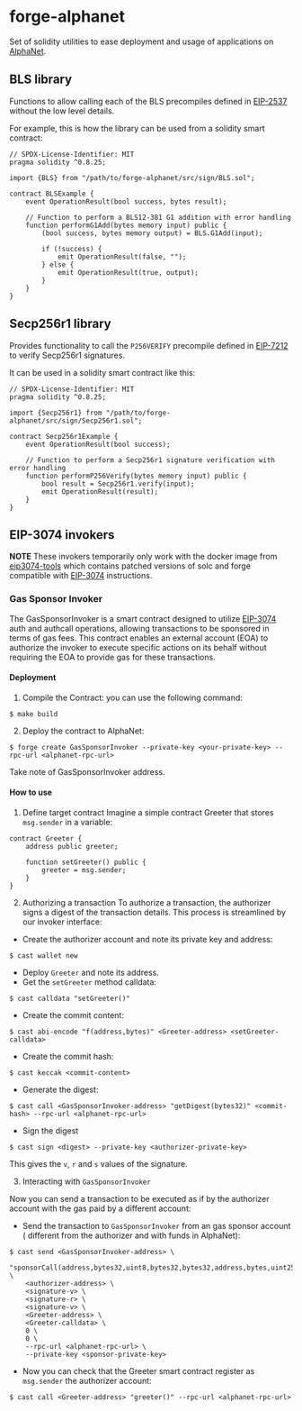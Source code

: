 # forge-alphanet

Set of solidity utilities to ease deployment and usage of applications on
[AlphaNet].

## BLS library

Functions to allow calling each of the BLS precompiles defined in [EIP-2537]
without the low level details.

For example, this is how the library can be used from a solidity smart contract:
```solidity
// SPDX-License-Identifier: MIT
pragma solidity ^0.8.25;

import {BLS} from "/path/to/forge-alphanet/src/sign/BLS.sol";

contract BLSExample {
    event OperationResult(bool success, bytes result);

    // Function to perform a BLS12-381 G1 addition with error handling
    function performG1Add(bytes memory input) public {
        (bool success, bytes memory output) = BLS.G1Add(input);

        if (!success) {
            emit OperationResult(false, "");
        } else {
            emit OperationResult(true, output);
        }
    }
}
```
## Secp256r1 library

Provides functionality to call the `P256VERIFY` precompile defined in [EIP-7212]
to verify Secp256r1 signatures.

It can be used in a solidity smart contract like this:
```solidity
// SPDX-License-Identifier: MIT
pragma solidity ^0.8.25;

import {Secp256r1} from "/path/to/forge-alphanet/src/sign/Secp256r1.sol";

contract Secp256r1Example {
    event OperationResult(bool success);

    // Function to perform a Secp256r1 signature verification with error handling
    function performP256Verify(bytes memory input) public {
        bool result = Secp256r1.verify(input);
        emit OperationResult(result);
    }
}
```

## EIP-3074 invokers

**NOTE** These invokers temporarily only work with the docker image from
[eip3074-tools] which contains patched versions of solc and forge compatible with
[EIP-3074] instructions.

### Gas Sponsor Invoker

The GasSponsorInvoker is a smart contract designed to utilize [EIP-3074] auth and
authcall operations, allowing transactions to be sponsored in terms of gas fees.
This contract enables an external account (EOA) to authorize the invoker to
execute specific actions on its behalf without requiring the EOA to provide gas
for these transactions.

#### Deployment
1. Compile the Contract: you can use the following command:
```shell
$ make build
```
2. Deploy the contract to AlphaNet:
```shell
$ forge create GasSponsorInvoker --private-key <your-private-key> --rpc-url <alphanet-rpc-url>
```
Take note of GasSponsorInvoker address.

#### How to use

1. Define target contract
Imagine a simple contract Greeter that stores `msg.sender` in a variable:
```solidity
contract Greeter {
    address public greeter;

    function setGreeter() public {
        greeter = msg.sender;
    }
}
```
2. Authorizing a transaction
To authorize a transaction, the authorizer signs a digest of the transaction
details. This process is streamlined by our invoker interface:
* Create the authorizer account and note its private key and address:
```shell
$ cast wallet new
```
* Deploy `Greeter` and note its address.
* Get the `setGreeter` method calldata:
```shell
$ cast calldata "setGreeter()"
```
* Create the commit content:
```shell
$ cast abi-encode "f(address,bytes)" <Greeter-address> <setGreeter-calldata>
```
* Create the commit hash:
```shell
$ cast keccak <commit-content>
```
* Generate the digest:
```shell
$ cast call <GasSponsorInvoker-address> "getDigest(bytes32)" <commit-hash> --rpc-url <alphanet-rpc-url>
```
* Sign the digest
```shell
$ cast sign <digest> --private-key <authorizer-private-key>
```
This gives the `v`, `r` and `s` values of the signature.

3. Interacting with `GasSponsorInvoker`

Now you can send a transaction to be executed as if by the authorizer account
with the gas paid by a different account:

* Send the transaction to `GasSponsorInvoker` from an gas sponsor account (
different from the authorizer and with funds in AlphaNet):
```shelll
$ cast send <GasSponsorInvoker-address> \
    "sponsorCall(address,bytes32,uint8,bytes32,bytes32,address,bytes,uint256,uint256)" \
    <authorizer-address> \
    <signature-v> \
    <signature-r> \
    <signature-v> \
    <Greeter-address> \
    <Greeter-calldata> \
    0 \
    0 \
    --rpc-url <alphanet-rpc-url> \
    --private-key <sponsor-private-key>
```
* Now you can check that the Greeter smart contract register as `msg.sender` the
authorizer account:
```shell
$ cast call <Greeter-address> "greeter()" --rpc-url <alphanet-rpc-url>
```

[AlphaNet]: https://github.com/paradigmxyz/alphanet
[EIP-2537]: https://eips.ethereum.org/EIPS/eip-2537
[EIP-7212]: https://eips.ethereum.org/EIPS/eip-7212
[EIP-3074]: https://eips.ethereum.org/EIPS/eip-3074
[eip3074-tools]: https://github.com/fgimenez/eip-3074-tools
